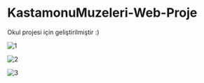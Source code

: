 # KastamonuMuzeleri-Web-Proje
Okul projesi için geliştirilmiştir :)

![1](https://github.com/Tugbanurcan/KastamonuMuzeleri-Web-Proje/blob/main/Images/1.png)

![2](https://github.com/Tugbanurcan/KastamonuMuzeleri-Web-Proje/blob/main/Images/2.png)

![3](https://github.com/Tugbanurcan/KastamonuMuzeleri-Web-Proje/blob/main/Images/3.png)
